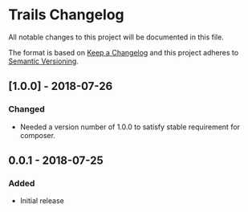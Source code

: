 # Trails Changelog

All notable changes to this project will be documented in this file.

The format is based on [Keep a Changelog](http://keepachangelog.com/) and this project adheres to [Semantic Versioning](http://semver.org/).

## [1.0.0] - 2018-07-26
### Changed
- Needed a version number of 1.0.0 to satisfy stable requirement for composer.

## 0.0.1 - 2018-07-25
### Added
- Initial release
